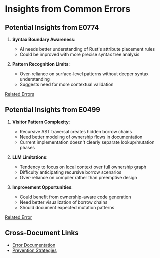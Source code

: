 # Insights from Common Errors

## Potential Insights from E0774
1. **Syntax Boundary Awareness**:
   - AI needs better understanding of Rust's attribute placement rules
   - Could be improved with more precise syntax tree analysis

2. **Pattern Recognition Limits**:
   - Over-reliance on surface-level patterns without deeper syntax understanding
   - Suggests need for more contextual validation

[Related Errors](#common-error-patterns-in-ai-assisted-development)

## Potential Insights from E0499
1. **Visitor Pattern Complexity**:
   - Recursive AST traversal creates hidden borrow chains
   - Need better modeling of ownership flows in documentation
   - Current implementation doesn't clearly separate lookup/mutation phases

2. **LLM Limitations**:
   - Tendency to focus on local context over full ownership graph
   - Difficulty anticipating recursive borrow scenarios
   - Over-reliance on compiler rather than preemptive design

3. **Improvement Opportunities**:
   - Could benefit from ownership-aware code generation
   - Need better visualization of borrow chains
   - Should document expected mutation patterns

[Related Error](#error-e0499-multiple-mutable-borrows-in-visitor-pattern)

## Cross-Document Links
- [Error Documentation](#common-error-patterns-in-ai-assisted-development)
- [Prevention Strategies](#potential-insights-from-e0774)
